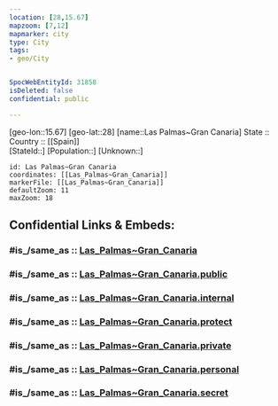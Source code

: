 ```yaml
---
location: [28,15.67] 
mapzoom: [7,12] 
mapmarker: city 
type: City
tags:
- geo/City


SpocWebEntityId: 31858
isDeleted: false
confidential: public

---
```

[geo-lon::15.67] 
[geo-lat::28] 
[name::Las Palmas~Gran Canaria] 
State ::  
Country :: [[Spain]]  
[StateId::] 
[Population::] 
[Unknown::] 


```leaflet
id: Las Palmas~Gran Canaria
coordinates: [[Las_Palmas~Gran_Canaria]] 
markerFile: [[Las_Palmas~Gran_Canaria]] 
defaultZoom: 11 
maxZoom: 18
```


## Confidential Links & Embeds: 

### #is_/same_as :: [Las_Palmas~Gran_Canaria](/_Standards/Earth/Continent/Africa/Africa~North/Libya/Districs~Libya/Ash_Shati'/City/Las_Palmas~Gran_Canaria.md) 

### #is_/same_as :: [Las_Palmas~Gran_Canaria.public](/_public/Earth/Continent/Africa/Africa~North/Libya/Districs~Libya/Ash_Shati'/City/Las_Palmas~Gran_Canaria.public.md) 

### #is_/same_as :: [Las_Palmas~Gran_Canaria.internal](/_internal/Earth/Continent/Africa/Africa~North/Libya/Districs~Libya/Ash_Shati'/City/Las_Palmas~Gran_Canaria.internal.md) 

### #is_/same_as :: [Las_Palmas~Gran_Canaria.protect](/_protect/Earth/Continent/Africa/Africa~North/Libya/Districs~Libya/Ash_Shati'/City/Las_Palmas~Gran_Canaria.protect.md) 

### #is_/same_as :: [Las_Palmas~Gran_Canaria.private](/_private/Earth/Continent/Africa/Africa~North/Libya/Districs~Libya/Ash_Shati'/City/Las_Palmas~Gran_Canaria.private.md) 

### #is_/same_as :: [Las_Palmas~Gran_Canaria.personal](/_personal/Earth/Continent/Africa/Africa~North/Libya/Districs~Libya/Ash_Shati'/City/Las_Palmas~Gran_Canaria.personal.md) 

### #is_/same_as :: [Las_Palmas~Gran_Canaria.secret](/_secret/Earth/Continent/Africa/Africa~North/Libya/Districs~Libya/Ash_Shati'/City/Las_Palmas~Gran_Canaria.secret.md)

